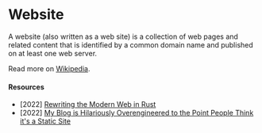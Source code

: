 # Website

A website (also written as a web site) is a collection of web pages and related content that is identified by a common domain name and published on at least one web server.

Read more on [Wikipedia](https://en.wikipedia.org/wiki/Website).

#### Resources
- [2022] [Rewriting the Modern Web in Rust](https://implfuture.dev/blog/rewriting-the-modern-web-in-rust)
- [2022] [My Blog is Hilariously Overengineered to the Point People Think it's a Static Site](https://xeiaso.net/talks/how-my-website-works)
